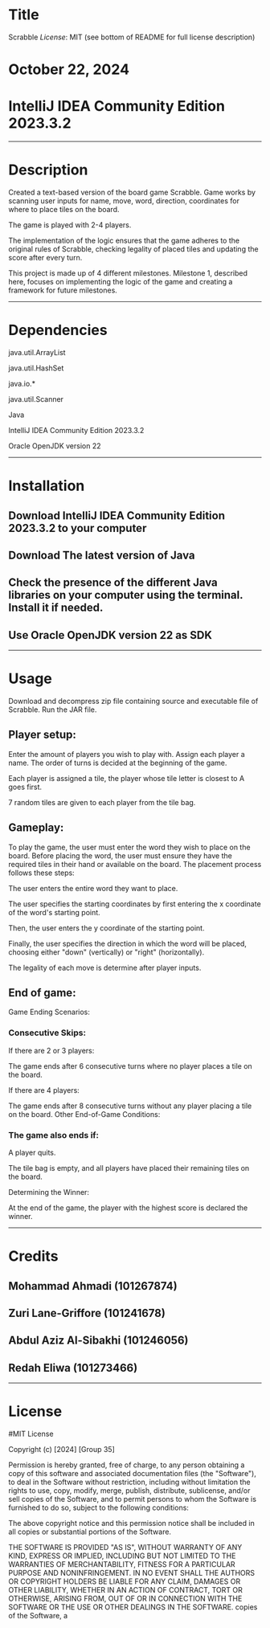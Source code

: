 # Title

Scrabble *License*: MIT (see bottom of README for full license description)

# October 22, 2024

# IntelliJ IDEA Community Edition 2023.3.2

__________________________________________________________________________________________________________________________

# Description

Created a text-based version of the board game Scrabble. Game works by scanning user inputs for name, move, word, direction, 
coordinates for where to place tiles on the board. 

The game is played with 2-4 players.

The implementation of the logic ensures that the game adheres to the original rules of Scrabble, checking legality of placed tiles 
and updating the score after every turn.

This project is made up of 4 different milestones. Milestone 1, described here, focuses on implementing the logic of the game and 
creating a framework for future milestones.

__________________________________________________________________________________________________________________________

# Dependencies

java.util.ArrayList

java.util.HashSet

java.io.*

java.util.Scanner

Java 

IntelliJ IDEA Community Edition 2023.3.2

Oracle OpenJDK version 22

__________________________________________________________________________________________________________________________

# Installation

## Download IntelliJ IDEA Community Edition 2023.3.2 to your computer

## Download The latest version of Java

## Check the presence of the different Java libraries on your computer using the terminal. Install it if needed.

## Use Oracle OpenJDK version 22 as SDK
__________________________________________________________________________________________________________________________

# Usage

Download and decompress zip file containing source and executable file of Scrabble. Run the JAR file.

## Player setup:

Enter the amount of players you wish to play with. Assign each player a name. The order of turns is decided at the beginning of the game. 

Each player is assigned a tile, the player whose tile letter is closest to A goes first.

7 random tiles are given to each player from the tile bag. 

## Gameplay:

To play the game, the user must enter the word they wish to place on the board. Before placing the word, the user must ensure they have the required tiles in their hand or available on the board. The placement process follows these steps:

The user enters the entire word they want to place.

The user specifies the starting coordinates by first entering the x coordinate  of the word's starting point.

Then, the user enters the y coordinate of the starting point.

Finally, the user specifies the direction in which the word will be placed, choosing either "down" (vertically) or "right" (horizontally).

The legality of each move is determine after player inputs.

## End of game: 

Game Ending Scenarios:

### Consecutive Skips:

If there are 2 or 3 players:

The game ends after 6 consecutive turns where no player places a tile on the board.

If there are 4 players:

The game ends after 8 consecutive turns without any player placing a tile on the board.
Other End-of-Game Conditions:

### The game also ends if:

A player quits.

The tile bag is empty, and all players have placed their remaining tiles on the board.

Determining the Winner:

At the end of the game, the player with the highest score is declared the winner.

__________________________________________________________________________________________________________________________

# Credits

## Mohammad Ahmadi (101267874)

## Zuri Lane-Griffore (101241678) 

## Abdul Aziz Al-Sibakhi (101246056)

## Redah Eliwa (101273466)
__________________________________________________________________________________________________________________________

# License

#MIT License

Copyright (c) [2024] [Group 35]

Permission is hereby granted, free of charge, to any person obtaining a copy
of this software and associated documentation files (the "Software"), to deal
in the Software without restriction, including without limitation the rights
to use, copy, modify, merge, publish, distribute, sublicense, and/or sell
copies of the Software, and to permit persons to whom the Software is
furnished to do so, subject to the following conditions:

The above copyright notice and this permission notice shall be included in all
copies or substantial portions of the Software.

THE SOFTWARE IS PROVIDED "AS IS", WITHOUT WARRANTY OF ANY KIND, EXPRESS OR
IMPLIED, INCLUDING BUT NOT LIMITED TO THE WARRANTIES OF MERCHANTABILITY,
FITNESS FOR A PARTICULAR PURPOSE AND NONINFRINGEMENT. IN NO EVENT SHALL THE
AUTHORS OR COPYRIGHT HOLDERS BE LIABLE FOR ANY CLAIM, DAMAGES OR OTHER
LIABILITY, WHETHER IN AN ACTION OF CONTRACT, TORT OR OTHERWISE, ARISING FROM,
OUT OF OR IN CONNECTION WITH THE SOFTWARE OR THE USE OR OTHER DEALINGS IN THE
SOFTWARE.
copies of the Software, a
